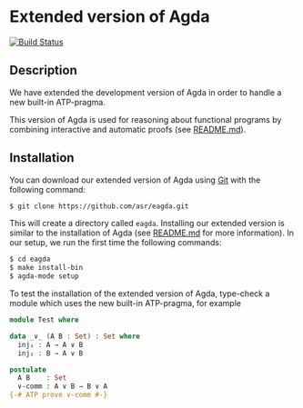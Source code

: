 Extended version of Agda
========================

[![Build Status](https://travis-ci.org/asr/eagda.svg?branch=master)](https://travis-ci.org/asr/eagda)

Description
-----------

We have extended the development version of Agda in order to handle a
new built-in ATP-pragma.

This version of Agda is used for reasoning about functional programs
by combining interactive and automatic proofs (see
[README.md](https://github.com/asr/fotc/blob/master/README.md)).

Installation
------------

You can download our extended version of Agda using
[Git](http://git-scm.com/) with the following command:

```bash
$ git clone https://github.com/asr/eagda.git
```

This will create a directory called `eagda`. Installing our extended
version is similar to the installation of Agda (see
[README.md](https://github.com/agda/agda/blob/master/README.md) for
more information). In our setup, we run the first time the following
commands:

```bash
$ cd eagda
$ make install-bin
$ agda-mode setup
```

To test the installation of the extended version of Agda, type-check a
module which uses the new built-in ATP-pragma, for example

```agda
module Test where

data _∨_ (A B : Set) : Set where
  inj₁ : A → A ∨ B
  inj₂ : B → A ∨ B

postulate
  A B    : Set
  ∨-comm : A ∨ B → B ∨ A
{-# ATP prove ∨-comm #-}
```
